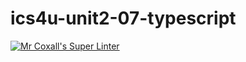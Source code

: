 # ics4u-unit2-07-typescript

[![Mr Coxall's Super Linter](https://github.com/dbcalitis/ics4u-unit2-07-typescript/workflows/Mr%20Coxall's%20Super%20Linter/badge.svg)](https://github.com/dbcalitis/ics4u-unit2-07-typescript/actions/)

